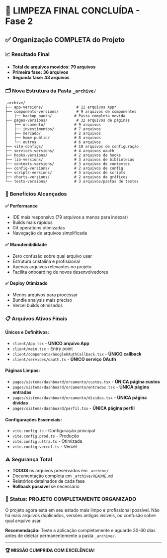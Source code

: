 # 🎯 LIMPEZA FINAL CONCLUÍDA - Fase 2

## ✅ **Organização COMPLETA do Projeto**

### 📈 **Resultado Final**
- **Total de arquivos movidos: 79 arquivos**
- **Primeira fase: 36 arquivos**
- **Segunda fase: 43 arquivos**

### 🗂️ **Nova Estrutura da Pasta `_archive/`**

```
_archive/
├── app-versions/               # 12 arquivos App*
├── components-versions/        # 9 arquivos de componentes
│   ├── backup_oauth/          # Pasta completa movida
├── pages-versions/             # 32 arquivos de páginas
│   ├── orcamento/             # 9 arquivos
│   ├── investimentos/         # 7 arquivos
│   ├── mercado/               # 2 arquivos
│   ├── home-public/           # 8 arquivos
│   └── outros                 # 6 arquivos
├── vite-configs/              # 10 arquivos de configuração
├── services-versions/         # 4 arquivos oauth
├── hooks-versions/            # 2 arquivos de hooks
├── lib-versions/              # 3 arquivos de bibliotecas
├── contexts-versions/         # 3 arquivos de contextos
├── config-versions/           # 2 arquivos de config
├── scripts-versions/          # 3 arquivos de scripts
├── charts-versions/           # 2 arquivos de gráficos
└── tests-versions/            # 3 arquivos/pastas de testes
```

### 🚀 **Benefícios Alcançados**

#### ✅ **Performance**
- IDE mais responsivo (79 arquivos a menos para indexar)
- Builds mais rápidos
- Git operations otimizadas
- Navegação de arquivos simplificada

#### ✅ **Manutenibilidade**
- Zero confusão sobre qual arquivo usar
- Estrutura cristalina e profissional
- Apenas arquivos relevantes no projeto
- Facilita onboarding de novos desenvolvedores

#### ✅ **Deploy Otimizado**
- Menos arquivos para processar
- Bundle analysis mais preciso
- Vercel builds otimizados

### 📋 **Arquivos Ativos Finais**

#### **Únicos e Definitivos:**
- `client/App.tsx` - **ÚNICO arquivo App**
- `client/main.tsx` - Entry point
- `client/components/GoogleOAuthCallback.tsx` - **ÚNICO callback**
- `client/services/oauth.ts` - **ÚNICO serviço OAuth**

#### **Páginas Limpas:**
- `pages/sistema/dashboard/orcamento/custos.tsx` - **ÚNICA página custos**
- `pages/sistema/dashboard/orcamento/entradas.tsx` - **ÚNICA página entradas**
- `pages/sistema/dashboard/orcamento/dividas.tsx` - **ÚNICA página dívidas**
- `pages/sistema/dashboard/perfil.tsx` - **ÚNICA página perfil**

#### **Configurações Essenciais:**
- `vite.config.ts` - Configuração principal
- `vite.config.prod.ts` - Produção
- `vite.config.ultra.ts` - Otimizada
- `vite.config.vercel.ts` - Vercel

### ⚠️ **Segurança Total**
- **TODOS** os arquivos preservados em `_archive/`
- Documentação completa em `_archive/README.md`
- Relatórios detalhados de cada fase
- **Rollback possível** se necessário

### 🎊 **Status: PROJETO COMPLETAMENTE ORGANIZADO**

O projeto agora está em seu estado mais limpo e profissional possível. Não há mais arquivos duplicados, versões antigas visíveis, ou confusão sobre qual arquivo usar.

**Recomendação:** Teste a aplicação completamente e aguarde 30-60 dias antes de deletar permanentemente a pasta `_archive/`.

---
**🏆 MISSÃO CUMPRIDA COM EXCELÊNCIA!**